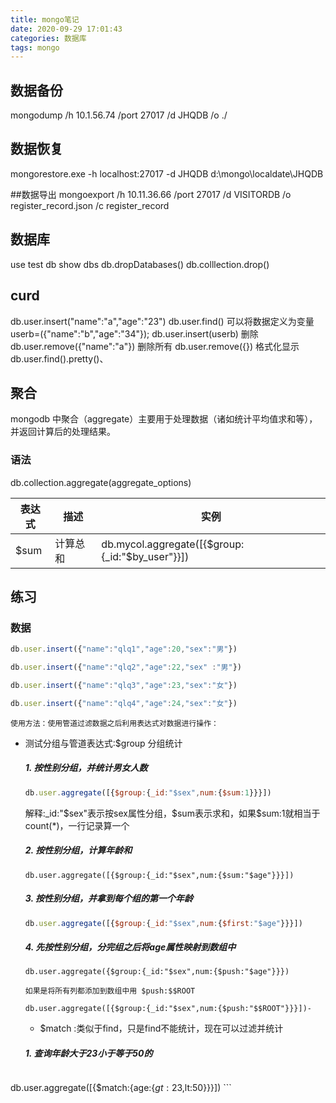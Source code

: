 ```yaml
---
title: mongo笔记
date: 2020-09-29 17:01:43
categories: 数据库
tags: mongo
---
```

## 数据备份
mongodump /h 10.1.56.74 /port 27017   /d JHQDB /o ./

## 数据恢复
 mongorestore.exe -h localhost:27017 -d JHQDB d:\mongo\localdate\JHQDB 

##数据导出
mongoexport /h 10.11.36.66 /port 27017 /d VISITORDB /o register_record.json /c register_record


## 数据库
use test
db
show dbs
db.dropDatabases()
db.colllection.drop()
## curd
db.user.insert("name":"a","age":"23")
db.user.find()
可以将数据定义为变量
userb=({"name":"b","age":"34"});
db.user.insert(userb)
删除
db.user.remove({"name":"a"})
删除所有
db.user.remove({})
格式化显示
db.user.find().pretty()、



## 聚合

mongodb 中聚合（aggregate）主要用于处理数据（诸如统计平均值求和等），并返回计算后的处理结果。



### 语法

db.collection.aggregate(aggregate_options)



| 表达式 | 描述     | 实例                                            |
| ------ | -------- | ----------------------------------------------- |
| $sum   | 计算总和 | db.mycol.aggregate([{$group:{_id:"$by_user"}}]) |



## 练习

### 数据

```js
db.user.insert({"name":"qlq1","age":20,"sex":"男"})

db.user.insert({"name":"qlq2","age":22,"sex" :"男"})

db.user.insert({"name":"qlq3","age":23,"sex":"女"})

db.user.insert({"name":"qlq4","age":24,"sex":"女"})
```

`使用方法：使用管道过滤数据之后利用表达式对数据进行操作：`

- 测试分组与管道表达式:$group 分组统计

  ##### 1. 按性别分组，并统计男女人数

  ```javascript
  db.user.aggregate([{$group:{_id:"$sex",num:{$sum:1}}}])
  ```

  解释:_id:"$sex"表示按sex属性分组，$sum表示求和，如果$sum:1就相当于count(*)，一行记录算一个

  ##### 2. 按性别分组，计算年龄和

  ```
  db.user.aggregate([{$group:{_id:"$sex",num:{$sum:"$age"}}}])
  ```

  ##### 3. 按性别分组，并拿到每个组的第一个年龄

  ```javascript
  db.user.aggregate([{$group:{_id:"$sex",num:{$first:"$age"}}}])
  ```

  ##### 4. 先按性别分组，分完组之后将age属性映射到数组中

  ```
  db.user.aggregate({$group:{_id:"$sex",num:{$push:"$age"}}})
  ```

  `如果是将所有列都添加到数组中用 $push:$$ROOT`

  ```
  db.user.aggregate([{$group:{_id:"$sex",num:{$push:"$$ROOT"}}}])-
  ```

  - $match :类似于find，只是find不能统计，现在可以过滤并统计

  ##### 1. 查询年龄大于23小于等于50的

    ```
db.user.aggregate([{$match:{age:{$gt:23,$lt:50}}}])
    ```
  
  
  
  